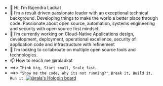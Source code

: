 - 👋 Hi, I’m Rajendra Ladkat
- 👀 I’m a result driven passionate leader with an exceptional technical background. Developing things to make the world a better place through code. Passionate about open source, automation, systems engineering and security with open source first mindset.
- 🌱 I’m currently working on Cloud-Native Applications design, development, deployment, operational excellence, security of application code and infrastructure with refinement 
- 💞️ I’m looking to collabroate on multiple open source tools and technologies.
- 📫 How to reach me @raladkat
- ==>> `Think big, Start small, Scale fast`.
- ==>> `"Show me the code, Why its not running?"`, `Break it, Build it, Run it`.
[![@rala's Holopin board](https://holopin.me/rala)](https://holopin.io/@rala)
